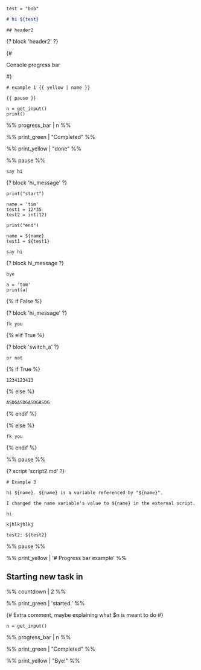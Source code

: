 

```code
test = "bob"
```

```markdown
# hi ${test}
```

```markdown="header2"
## header2
```

{? block 'header2' ?}

{#

  Console progress bar

#}

```text
# example 1 {{ yellow | name }}

{{ pause }}

```

```code
n = get_input()
print()
```

%% progress_bar | n %%

%% print_green | "Completed" %%

%% print_yellow | "done" %%

%% pause %%

```text="hi_message"
say hi
```

{? block 'hi_message' ?}

```code
print("start")

name = 'tim'
test1 = 12*35
test2 = int(12)

print("end")
```

```text
name = ${name}
test1 = ${test1}
```

```text="hi_message"
say hi
```

{? block hi_message ?}

```text="bye_message"
bye
```

```code="switch_a"
a = 'tom'
print(a)
```

{% if False %}

{? block 'hi_message' ?}

```text
fk you
```

{% elif True %}

{? block 'switch_a' ?}

```text
or not
```

   {% if True %}

```text
1234123413
```

   {% else %}
  
```text
ASDGASDGASDGASDG
```

   {% endif %}

{% else %}

```text
fk you
```

{% endif %}

%% pause %%

{? script 'script2.md' ?}

```text
# Example 3

hi ${name}. ${name} is a variable referenced by "${name}".
```

```text
I changed the name variable's value to ${name} in the external script.

hi

kjhlkjhlkj

test2: ${test2}
```

%% pause %%

%% print_yellow | '# Progress bar example' %%

## Starting new task in

%% countdown | 2 %%

%% print_green | 'started.' %%

{# Extra comment, maybe explaining what $n is meant to do #}

```code
n = get_input()
```

%% progress_bar | n %%

%% print_green | "Completed" %%

%% print_yellow | "Bye!" %%
